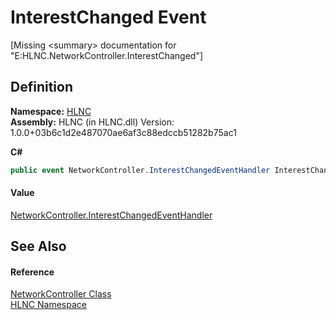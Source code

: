 # InterestChanged Event


\[Missing &lt;summary&gt; documentation for "E:HLNC.NetworkController.InterestChanged"\]



## Definition
**Namespace:** <a href="N_HLNC">HLNC</a>  
**Assembly:** HLNC (in HLNC.dll) Version: 1.0.0+03b6c1d2e487070ae6af3c88edccb51282b75ac1

**C#**
``` C#
public event NetworkController.InterestChangedEventHandler InterestChanged
```



#### Value
<a href="T_HLNC_NetworkController_InterestChangedEventHandler">NetworkController.InterestChangedEventHandler</a>

## See Also


#### Reference
<a href="T_HLNC_NetworkController">NetworkController Class</a>  
<a href="N_HLNC">HLNC Namespace</a>  

